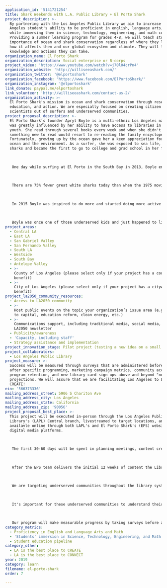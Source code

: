 ```yaml
---
application_id: '5141721254'
title: Shark Weekends with L.A. Public Library + El Porto Shark
project_description: >-
  By partnering with the Los Angeles Public Library we aim to increase Los
  Angeles student's ability to be proficient in english, language arts, and math
  while immersing them in science, technology, engineering, and math content.
  Providing a summer learning program for grades 4-8, we will teach students the
  importance of ocean and shark conservation regardless of where they live and
  how it affects them and our global ecosystem and climate. They will leave with
  knowledge and actions they can take.
organization_name: El Porto Shark
organization_description: Social enterprise or B-corps
project_video: 'https://www.youtube.com/watch?v=j70l04crPn4'
organization_website: 'http://williseeashark.com/'
organization_twitter: '@elportoshark'
organization_facebook: 'https://www.facebook.com/ElPortoShark/'
organization_instagram: '@elportoshark'
link_donate: paypal.me/elportoshark
link_volunteer: 'http://williseeashark.com/contact-us-2/'
organization_activity: >-
  El Porto Shark's mission is ocean and shark conservation through research,
  education, and action. We are especially focused on creating citizen
  scientists out of surfers and underserved communities.
project_proposal_description: >-
  El Porto Shark's founder Apryl Boyle is a multi-ethnic Los Angeles native that
  was greatly influenced by her ability to have access to libraries in her
  youth. She read through several books every week and when she didn't have
  something new to read would resort to re-reading the family encyclopedia set.
  Fortunately, growing up by the ocean gave her a keen appreciation for the
  ocean and the environment. As a surfer, she was exposed to sea life, including
  sharks and became the first to go to college and grad school in her family. 
   
   
   
   One day while surfing at El Porto in the South Bay in 2013, Boyle encountered a juvenile white shark in the water near her. Many others had also encountered these animals and it wasn't long before the local news was showing up almost daily to ask surfers if they were afraid of sharks. It was creating quite an unnecessary panic and Boyle decided to start the El Porto Shark project. It started as a digital awareness campaign to advocate shark conservation.
   
   
   
   There are 75% fewer great white sharks today than when the 1975 movie "Jaws" was released and nearly 100 million sharks are killed every year. Deaths occur from fisheries, culling, overfishing, and finning. We have "dolphin safe" tuna, but not "shark safe" and this needs to change for the overall health of the planet.
   
   
   
   In 2015 Boyle was inspired to do more and started doing more active advocacy and consulted with NGOs such as Los Angeles Maritime Institute, Waterfront Education, and Heal the Bay. She is now completing the steps to have EPS become an official non-profit in order to focus more on research, education, and advocacy. Initial focus projects include turning surfers into citizen scientists and shark advocates as well as bringing shark and ocean conservation education to underserved students and families. 
   
   
   
   Boyle was once one of those underserved kids and just happened to live close enough to the beach to enjoy it and wants to reach more that don't have that luxury while delivering quality educational content that benefits them for the rest of their lives.
project_areas:
  - Central LA
  - East LA
  - San Gabriel Valley
  - San Fernando Valley
  - South LA
  - Westside
  - South Bay
  - Antelope Valley
  - >-
    County of Los Angeles (please select only if your project has a countywide
    benefit)
  - >-
    City of Los Angeles (please select only if your project has a citywide
    benefit)
project_la2050_community_resources:
  - Access to LA2050 community
  - >-
    Host public events on the topic your organization’s issue area (e.g. access
    to capital, education reform, clean energy, etc.) 
  - >-
    Communications support, including traditional media, social media, and
    LA2050 newsletter
  - Publicity/awareness
  - 'Capacity, including staff'
  - Strategy assistance and implementation
project_innovation_stage: Pilot project (testing a new idea on a small scale to prove feasibility)
project_collaborators:
  - Los Angeles Public Library
project_measure: >-
  Success will be measured through surveys that are administered before and
  after specific programming, marketing campaign metrics, community access,
  program retention, and new library card sign ups above and beyond "normal"
  projections. We will assure that we are facilitating Los Angeles to LEARN and
  CREATE!
ein: '566373336'
mailing_address_street: 5906 S Chariton Ave
mailing_address_city: Los Angeles
mailing_address_state: California
mailing_address_zip: '90056'
project_proposal_best_place: >-
  This project will be executed in-person through the Los Angeles Public
  Library's (LAPL) Central branch, livestreamed to target locations, and
  availavle online through both LAPL's and El Porto Shark's (EPS) websites and
  digital media platforms.
   
   
   
   The first 30-60 days will be spent in planning meetings, content creation, digital asset creation & programming. The "Shark Weekends" will launch in later in the summer/fall of 2018 for an initial 12 weeks on a date to be determined by both organizations. The program will include lectures, labs, book and movie clubs, arts & craft projects, and livestreaming events. 
   
   
   
   After the EPS team delivers the initial 12 weeks of content the Library staff will be trained on delivering the program for future use as LAPL determines. EPS training follows Next Generation Science Standards (NGSS) for each grade level and will administer the programming at the Central Branch and create kits and instruction for library staff administering livestreaming during events. The program will also be weaved into current LAPL initiatives.
   
   
   
   We are targeting underserved communities throughout the library system. For example, there are kids in Inglewood that have never seen the ocean! We aim to bring the ocean to them and immerse them in not only STEM activities and learning but adding that A to make it STEAM (LEARN and CREATE). Additionally, we will have activities for the entire family that include book clubs, movie screenings, and craft projects.We will show them the power of having a library card and what benefits the public and students receive with their free library card and free programs such as Shark Weekends.
   
   
   
   It's important for these underserved communities to understand their role in shark and ocean conservation as they are typically the most affected by climate change. We aim to teach them not only quality STEAM topics, but how to be Citizen Scientists and what they can do to better their environment and the oceans. Regardless of where they live, they cam be empowered ocean and shark advocates. Not only will the students LEARN, but their families as well.
   
   
   
   Our program will make measurable progress by taking surveys before and after programming, in-person and online attendance, program retention, community access, and how many new library cards are issued.
category_metrics:
  - Proficiency in English and Language Arts and Math
  - 'Students’ immersion in Science, Technology, Engineering, and Math content'
  - Student education pipeline
category_other:
  - LA is the best place to CREATE
  - LA is the best place to CONNECT
year: 2019
category: learn
filename: el-porto-shark
order: 7

---
```

